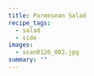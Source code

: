 ```yaml
---
title: Parmesean Salad
recipe_tags:
  - salad
  - side
images:
  - scan0126_002.jpg
summary: ""
---
```

